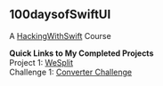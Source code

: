 ## 100daysofSwiftUI
A [HackingWithSwift](https://www.hackingwithswift.com/100/swiftui/) Course

**Quick Links to My Completed Projects** <br/>
Project 1: [WeSplit](https://github.com/nedramevoli/wesplit-project)
<br/>Challenge 1: [Converter Challenge](https://github.com/nedramevoli/100daysofSwiftUI/ConverterChallenge)
